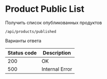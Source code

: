 Product Public List
===================

Получить список опубликованных продуктов

```shell title="Method <span class='color-method'>GET</span>"
/api/products/published
```

Варианты ответа

| Status code                          | Description    |
|--------------------------------------|----------------|
| <span class='color-200'>200</span>   | OK             |
| <span class='color-error'>500</span> | Internal Error |